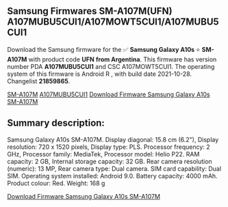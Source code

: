 <h2>Samsung Firmwares SM-A107M(UFN) A107MUBU5CUI1/A107MOWT5CUI1/A107MUBU5CUI1</h2>
Download the Samsung firmware for the ✅ <strong>Samsung Galaxy A10s </strong> ⭐ <strong>SM-A107M</strong> with product code <strong>UFN</strong> <strong> from Argentina</strong>. This firmware has version number PDA <strong>A107MUBU5CUI1</strong> and CSC A107MOWT5CUI1. The operating system of this firmware is Android R , with build date 2021-10-28. Changelist <strong>21859865</strong>.


[SM-A107M](https://samfirm.shop/samsung/model/SM-A107M)
[A107MUBU5CUI1](https://samfirm.shop/samsung/pda/A107MUBU5CUI1)
[Download Firmware Samsung Galaxy A10s SM-A107M](https://samfirm.shop/samsung/firmware/469299)
<h2>Summary description:</h2>
<p>Samsung Galaxy A10s SM-A107M. Display diagonal: 15.8 cm (6.2"), Display resolution: 720 x 1520 pixels, Display type: PLS. Processor frequency: 2 GHz, Processor family: MediaTek, Processor model: Helio P22. RAM capacity: 2 GB, Internal storage capacity: 32 GB. Rear camera resolution (numeric): 13 MP, Rear camera type: Dual camera. SIM card capability: Dual SIM. Operating system installed: Android 9.0. Battery capacity: 4000 mAh. Product colour: Red. Weight: 168 g</p>


[Download Firmware Samsung Galaxy A10s SM-A107M](https://samfirm.shop/samsung/firmware/469299)
